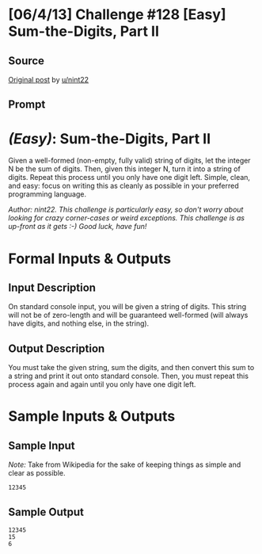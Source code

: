 # [06/4/13] Challenge #128 [Easy] Sum-the-Digits, Part II

## Source

[Original post](https://old.reddit.com/r/dailyprogrammer/comments/1fnutb/06413_challenge_128_easy_sumthedigits_part_ii/) by [u/nint22](https://old.reddit.com/user/nint22)

## Prompt

# [](#EasyIcon) *(Easy)*: Sum-the-Digits, Part II

Given a well-formed (non-empty, fully valid) string of digits, let the integer N be the sum of digits. Then, given this integer N, turn it into a string of digits. Repeat this process until you only have one digit left. Simple, clean, and easy: focus on writing this as cleanly as possible in your preferred programming language.

*Author: nint22. This challenge is particularly easy, so don't worry about looking for crazy corner-cases or weird exceptions. This challenge is as up-front as it gets :-) Good luck, have fun!*

# Formal Inputs & Outputs
## Input Description

On standard console input, you will be given a string of digits. This string will not be of zero-length and will be guaranteed well-formed (will always have digits, and nothing else, in the string).

## Output Description

You must take the given string, sum the digits, and then convert this sum to a string and print it out onto standard console. Then, you must repeat this process again and again until you only have one digit left.

# Sample Inputs & Outputs
## Sample Input

*Note:* Take from Wikipedia for the sake of keeping things as simple and clear as possible.

    12345

## Sample Output

    12345
    15
    6
